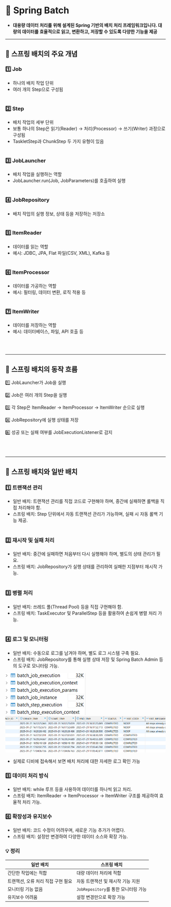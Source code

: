 # 📌 Spring Batch 


- **대용량 데이터 처리를 위해 설계된 Spring 기반의 배치 처리 프레임워크입니다. 대량의 데이터를 효율적으로 읽고, 변환하고, 저장할 수 있도록 다양한 기능을 제공**

---

## 📌 스프링 배치의 주요 개념
### 1️⃣ Job
- 하나의 배치 작업 단위
- 여러 개의 Step으로 구성됨
  <br><br>

### 2️⃣ Step
- 배치 작업의 세부 단위
- 보통 하나의 Step은 읽기(Reader) → 처리(Processor) → 쓰기(Writer) 과정으로 구성됨
- TaskletStep과 ChunkStep 두 가지 유형이 있음
  <br><br>
### 3️⃣ JobLauncher
- 배치 작업을 실행하는 역할
- JobLauncher.run(Job, JobParameters)를 호출하여 실행
  <br><br>
### 4️⃣ JobRepository
- 배치 작업의 실행 정보, 상태 등을 저장하는 저장소
  <br><br>
### 5️⃣ ItemReader
- 데이터를 읽는 역할
- 예시: JDBC, JPA, Flat 파일(CSV, XML), Kafka 등
  <br><br>
### 6️⃣ ItemProcessor
- 데이터를 가공하는 역할
- 예시: 필터링, 데이터 변환, 로직 적용 등
  <br><br>
### 7️⃣ ItemWriter
- 데이터를 저장하는 역할
- 예시: 데이터베이스, 파일, API 호출 등

<br><br>

---


## 📌 스프링 배치의 동작 흐름


1️⃣ JobLauncher가 Job을 실행

2️⃣ Job은 여러 개의 Step을 실행

3️⃣ 각 Step은 ItemReader → ItemProcessor → ItemWriter 순으로 실행

4️⃣ JobRepository에 실행 상태를 저장

6️⃣ 성공 또는 실패 여부를 JobExecutionListener로 감지

<br><br>

---

## 📌 스프링 배치와 일반 배치

### 1️⃣ 트랜잭션 관리
   - 일반 배치: 트랜잭션 관리를 직접 코드로 구현해야 하며, 중간에 실패하면 롤백을 직접 처리해야 함.
   - 스프링 배치: Step 단위에서 자동 트랜잭션 관리가 가능하며, 실패 시 자동 롤백 기능 제공.
     <br><br>
### 2️⃣ 재시작 및 실패 처리
   - 일반 배치: 중간에 실패하면 처음부터 다시 실행해야 하며, 별도의 상태 관리가 필요.
   - 스프링 배치: JobRepository가 실행 상태를 관리하여 실패한 지점부터 재시작 가능.
     <br><br>
### 3️⃣ 병렬 처리
- 일반 배치: 쓰레드 풀(Thread Pool) 등을 직접 구현해야 함.
- 스프링 배치: TaskExecutor 및 ParallelStep 등을 활용하여 손쉽게 병렬 처리 가능.
  <br><br>

### 4️⃣ 로그 및 모니터링
- 일반 배치: 수동으로 로그를 남겨야 하며, 별도 로그 시스템 구축 필요.
- 스프링 배치: JobRepository를 통해 실행 상태 저장 및 Spring Batch Admin 등의 도구로 모니터링 가능.

![img.png](image/batch.png)
![img_1.png](image/batch2.png)

- 실제로 디비에 접속해서 보면 배치 처리에 대한 자세한 로그 확인 가능


### 5️⃣ 데이터 처리 방식
- 일반 배치: while 루프 등을 사용하여 데이터를 하나씩 읽고 처리.
- 스프링 배치: ItemReader → ItemProcessor → ItemWriter 구조를 제공하여 효율적 처리 가능.

### 6️⃣ 확장성과 유지보수
- 일반 배치: 코드 수정이 어려우며, 새로운 기능 추가가 어렵다.
- 스프링 배치: 설정만 변경하여 다양한 데이터 소스와 확장 가능.

### 💡 정리
| 일반 배치 | 스프링 배치 |
|----------|------------|
| 간단한 작업에는 적합 | 대량 데이터 처리에 적합 |
| 트랜잭션, 오류 처리 직접 구현 필요 | 자동 트랜잭션 및 재시작 기능 지원 |
| 모니터링 기능 없음 | `JobRepository`를 통한 모니터링 가능 |
| 유지보수 어려움 | 설정 변경만으로 확장 가능 |




